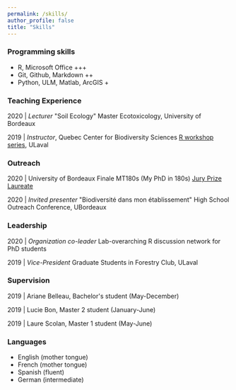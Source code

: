 ```yaml
---
permalink: /skills/
author_profile: false
title: "Skills"
---
```


### <i class="fas fa-laptop-code"></i> Programming skills
- R, Microsoft Office +++
- Git, Github, Markdown ++
- Python, ULM, Matlab, ArcGIS +

### <i class="fas fa-chalkboard-teacher"></i> Teaching Experience

2020 | _Lecturer_ "Soil Ecology" Master Ecotoxicology, University of Bordeaux 

2019 | _Instructor_, Quebec Center for Biodiversity Sciences [R workshop series](https://wiki.qcbs.ca/r), ULaval

### <i class="fas fa-comments"></i> Outreach

2020 | University of Bordeaux Finale MT180s (My PhD in 180s) [Jury Prize Laureate](https://youtu.be/0rGPKait_-g)

2020 | _Invited presenter_ "Biodiversité dans mon établissement" High School Outreach Conference, UBordeaux

### <i class="fas fa-users"></i> Leadership 

2020 | _Organization co-leader_ Lab-overarching R discussion network for PhD students

2019 | _Vice-President_ Graduate Students in Forestry Club, ULaval

### <i class="fas fa-user-graduate"></i> Supervision

2019 | Ariane Belleau, Bachelor's student (May-December)

2019 | Lucie Bon, Master 2 student (January-June)

2019 | Laure Scolan, Master 1 student (May-June)

### <i class="fas fa-globe-europe"></i> Languages

- English (mother tongue)
- French (mother tongue)
- Spanish (fluent)
- German (intermediate)
